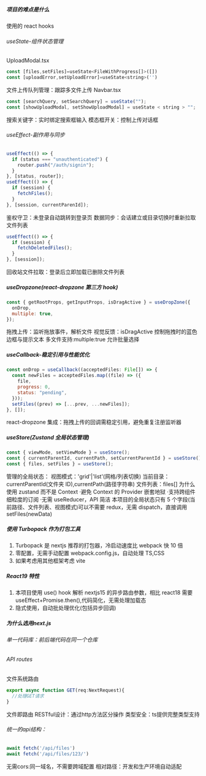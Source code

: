 ##### 项目的难点是什么

使用的 react hooks

###### useState-组件状态管理

UploadModal.tsx

```js
const [files,setFiles]=useState<FileWithProgress[]>([])
const [uploadError,setUploadError]=useState<string>('')
```

文件上传队列管理：跟踪多文件上传
Navbar.tsx

```js
const [searchQuery, setSearchQuery] = useState("");
const [showUploadModal, setShowUploadModal] = useState < string > "";
```

搜索关键字：实时绑定搜索框输入
模态框开关：控制上传对话框

###### useEffect-副作用与同步

```js
useEffect(() => {
  if (status === "unauthenticated") {
    router.push("/auth/signin");
  }
}, [status, router]);
useEffect(() => {
  if (session) {
    fetchFiles();
  }
}, [session, currentParenId]);
```

鉴权守卫：未登录自动跳转到登录页
数据同步：会话建立或目录切换时重新拉取文件列表

```js
useEffect(() => {
  if (session) {
    fetchDeletedFiles();
  }
}, [session]);
```

回收站文件拉取：登录后立即加载已删除文件列表

##### useDropzone(react-dropzone 第三方 hook)

```js
const { getRootProps, getInputProps, isDragActive } = useDropZone({
  onDrop,
  multiple: true,
});
```

拖拽上传：监听拖放事件，解析文件
视觉反馈：isDragActive 控制拖拽时的蓝色边框与提示文本
多文件支持:multiple:true 允许批量选择

##### useCallback-稳定引用与性能优化

```js
const onDrop = useCallback((acceptedFiles: File[]) => {
  const newFiles = acceptedFiles.map((file) => ({
    file,
    progress: 0,
    status: "pending",
  }));
  setFiles((prev) => [...prev, ...newFiles]);
}, []);
```

react-dropzone 集成：拖拽上传的回调需稳定引用，避免重复注册监听器

##### useStore(Zustand 全局状态管理)

```js
const { viewMode, setViewMode } = useStore();
const { currentParentId, currentPath, setCurrentParentId } = useStore();
const { files, setFiles } = useStore();
```

管理的全局状态：
视图模式：'grid'|'list'(网格/列表切换)
当前目录：currentParentId(文件夹 ID),currentPath(路径字符串)
文件列表：files[]
为什么使用 zustand 而不是 Context
·避免 Context 的 Provider 嵌套地狱
·支持跨组件细粒度的订阅
·无需 useReducer，API 简洁
本项目的全局状态只有 5 个字段(当前路径、文件列表、视图模式)可以不需要 redux，无需 dispatch，直接调用 setFiles(newData)

##### 使用 Turbopack 作为打包工具

1. Turbopack 是 nextjs 推荐的打包器，冷启动速度比 webpack 快 10 倍
2. 零配置，无需手动配置 webpack.config.js，自动处理 TS,CSS
3. 如果考虑用其他框架考虑 vite

##### React19 特性

1. 本项目使用 use() hook 解析 nextjs15 的异步路由参数，相比 react18 需要 useEffect+Promise.then(),代码简化，无需处理加载态
2. 隐式使用，自动批处理优化(包括异步回调)

##### 为什么选用next.js
###### 单一代码库：前后端代码在同一个仓库

###### API routes
文件系统路由
```js
export async function GET(req:NextRequest){
  //处理GET请求
}
```
文件即路由
RESTful设计：通过http方法区分操作
类型安全：ts提供完整类型支持

###### 统一的api结构：
```js
await fetch('/api/files')
await fetch('/api/files/123/')
```
无需cors:同一域名，不需要跨域配置
相对路径：开发和生产环境自动适配
